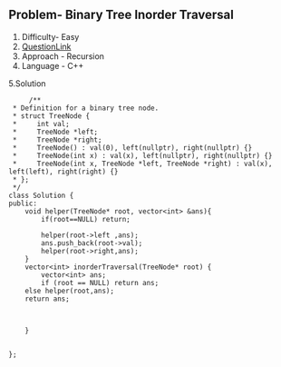 ## Problem- Binary Tree Inorder Traversal
1. Difficulty- Easy 
2. [QuestionLink](https://leetcode.com/problems/binary-tree-inorder-traversal/description/)
3. Approach -  Recursion
4. Language - C++


5.Solution
 
 
         /**
     * Definition for a binary tree node.
     * struct TreeNode {
     *     int val;
     *     TreeNode *left;
     *     TreeNode *right;
     *     TreeNode() : val(0), left(nullptr), right(nullptr) {}
     *     TreeNode(int x) : val(x), left(nullptr), right(nullptr) {}
     *     TreeNode(int x, TreeNode *left, TreeNode *right) : val(x), left(left), right(right) {}
     * };
     */
    class Solution {
    public:
        void helper(TreeNode* root, vector<int> &ans){
            if(root==NULL) return;
            
            helper(root->left ,ans);
            ans.push_back(root->val);
            helper(root->right,ans);
        }
        vector<int> inorderTraversal(TreeNode* root) {
            vector<int> ans;
            if (root == NULL) return ans;
        else helper(root,ans);
        return ans;

       

        }
      
    
    };
